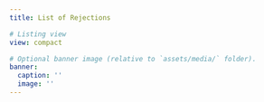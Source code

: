 ```yaml
---
title: List of Rejections

# Listing view
view: compact

# Optional banner image (relative to `assets/media/` folder).
banner:
  caption: ''
  image: ''
---
```

